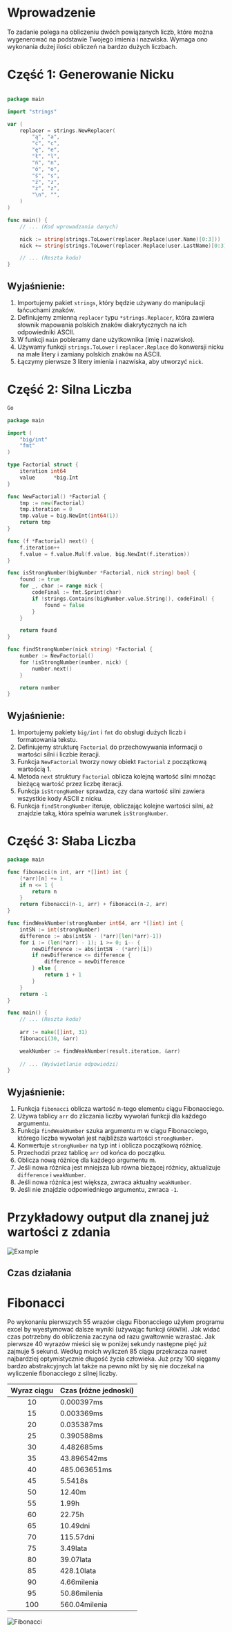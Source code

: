 # Wprowadzenie

To zadanie polega na obliczeniu dwóch powiązanych liczb, które można wygenerować na podstawie Twojego imienia i nazwiska. Wymaga ono wykonania dużej ilości obliczeń na bardzo dużych liczbach.

# Część 1: Generowanie Nicku
```go

package main

import "strings"

var (
    replacer = strings.NewReplacer(
        "ą", "a",
        "ć", "c",
        "ę", "e",
        "ł", "l",
        "ń", "n",
        "ó", "o",
        "ś", "s",
        "ź", "z",
        "ż", "z",
        "\n", "",
    )
)

func main() {
    // ... (Kod wprowadzania danych)

    nick := string(strings.ToLower(replacer.Replace(user.Name)[0:3]))
    nick += string(strings.ToLower(replacer.Replace(user.LastName)[0:3]))

    // ... (Reszta kodu)
}
```

## Wyjaśnienie:
1. Importujemy pakiet `strings`, który będzie używany do manipulacji łańcuchami znaków.
2. Definiujemy zmienną `replacer` typu `*strings.Replacer`, która zawiera słownik mapowania polskich znaków diakrytycznych na ich odpowiedniki ASCII.
3. W funkcji `main` pobieramy dane użytkownika (imię i nazwisko).
4. Używamy funkcji `strings.ToLower` i `replacer.Replace` do konwersji nicku na małe litery i zamiany polskich znaków na ASCII.
3. Łączymy pierwsze 3 litery imienia i nazwiska, aby utworzyć `nick`.

# Część 2: Silna Liczba

```go
Go

package main

import (
    "big/int"
    "fmt"
)

type Factorial struct {
    iteration int64
    value      *big.Int
}

func NewFactorial() *Factorial {
    tmp := new(Factorial)
    tmp.iteration = 0
    tmp.value = big.NewInt(int64(1))
    return tmp
}

func (f *Factorial) next() {
    f.iteration++
    f.value = f.value.Mul(f.value, big.NewInt(f.iteration))
}

func isStrongNumber(bigNumber *Factorial, nick string) bool {
    found := true
    for _, char := range nick {
        codeFinal := fmt.Sprint(char)
        if !strings.Contains(bigNumber.value.String(), codeFinal) {
            found = false
        }
    }

    return found
}

func findStrongNumber(nick string) *Factorial {
    number := NewFactorial()
    for !isStrongNumber(number, nick) {
        number.next()
    }

    return number
}
```
## Wyjaśnienie:
1. Importujemy pakiety `big/int` i `fmt` do obsługi dużych liczb i formatowania tekstu.
1. Definiujemy strukturę `Factorial` do przechowywania informacji o wartości silni i liczbie iteracji.
1. Funkcja `NewFactorial` tworzy nowy obiekt `Factorial` z początkową wartością 1.
1. Metoda `next` struktury `Factorial` oblicza kolejną wartość silni mnożąc bieżącą wartość przez liczbę iteracji.
1. Funkcja `isStrongNumber` sprawdza, czy dana wartość silni zawiera wszystkie kody ASCII z nicku.
1. Funkcja `findStrongNumber` iteruje, obliczając kolejne wartości silni, aż znajdzie taką, która spełnia warunek `isStrongNumber`.

# Część 3: Słaba Liczba

```go
package main

func fibonacci(n int, arr *[]int) int {
    (*arr)[n] += 1
    if n <= 1 {
        return n
    }
    return fibonacci(n-1, arr) + fibonacci(n-2, arr)
}

func findWeakNumber(strongNumber int64, arr *[]int) int {
    intSN := int(strongNumber)
    difference := abs(intSN - (*arr)[len(*arr)-1])
    for i := (len(*arr) - 1); i >= 0; i-- {
        newDifference := abs(intSN - (*arr)[i])
        if newDifference <= difference {
            difference = newDifference
        } else {
            return i + 1
        }
    }
    return -1
}

func main() {
    // ... (Reszta kodu)
    
	arr := make([]int, 31)
	fibonacci(30, &arr)

	weakNumber := findWeakNumber(result.iteration, &arr)
	
    // ... (Wyświetlanie odpowiedzi)
}
```
## Wyjaśnienie:
1. Funkcja `fibonacci` oblicza wartość n-tego elementu ciągu Fibonacciego.
1. Używa tablicy `arr` do zliczania liczby wywołań funkcji dla każdego argumentu.
1. Funkcja `findWeakNumber` szuka argumentu m w ciągu Fibonacciego, którego liczba wywołań jest najbliższa wartości `strongNumber`.
1. Konwertuje `strongNumber` na typ int i oblicza początkową różnicę.
1. Przechodzi przez tablicę `arr` od końca do początku.
1. Oblicza nową różnicę dla każdego argumentu m.
1. Jeśli nowa różnica jest mniejsza lub równa bieżącej różnicy, aktualizuje `difference` i `weakNumber`.
1. Jeśli nowa różnica jest większa, zwraca aktualny `weakNumber`.
1. Jeśli nie znajdzie odpowiedniego argumentu, zwraca `-1`.



# Przykładowy output dla znanej już wartości z zdania

![Example](https://i.ibb.co/rZ17Ht4/image.png "example output")



## Czas działania 

# Fibonacci

Po wykonaniu pierwszych 55 wrazów ciągu Fibonacciego użyłem programu excel by wyestymować dalsze wyniki (używając funkcji `GROWTH`). Jak widać czas potrzebny do obliczenia zaczyna od razu gwałtownie wzrastać. Jak pierwsze 40 wyrazów mieści się w poniżej sekundy następne pięć już zajmuje 5 sekund. Według moich wyliczeń 85 ciągu przekracza nawet najbardziej optymistycznie długość życia człowieka.
Już przy 100 sięgamy bardzo abstrakcyjnych lat także na pewno nikt by się nie doczekał na wyliczenie fibonacciego z silnej liczby.

| Wyraz ciągu | Czas (różne jednoski) |
|:-----------:|-----------------------|
| 10          | 0.000397ms            |
| 15          | 0.003369ms            |
| 20          | 0.035387ms            |
| 25          | 0.390588ms            |
| 30          | 4.482685ms            |
| 35          | 43.896542ms           |
| 40          | 485.063651ms          |
| 45          | 5.5418s               |
| 50          | 12.40m                |
| 55          | 1.99h                 |
| 60          | 22.75h                |
| 65          | 10.49dni              |
| 70          | 115.57dni             |
| 75          | 3.49lata              |
| 80          | 39.07lata             |
| 85          | 428.10lata            |
| 90          | 4.66milenia           |
| 95          | 50.86milenia          |
| 100         | 560.04milenia         |

![Fibonacci](https://i.ibb.co/D9gFbm3/Fibonacci-graph.png "Estimation")
